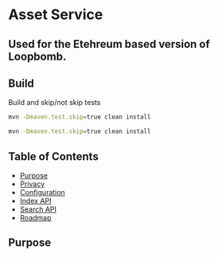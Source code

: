 # Asset Service

## Used for the Etehreum based version of Loopbomb.

## Build

Build and skip/not skip tests

```bash
mvn -Dmaven.test.skip=true clean install
```

```bash
mvn -Dmaven.test.skip=true clean install
```

## Table of Contents

- [Purpose](#purpose)
- [Privacy](#privacy)
- [Configuration](#configuration)
- [Index API](#index-api)
- [Search API](#search-api)
- [Roadmap](#roadmap)

## Purpose

